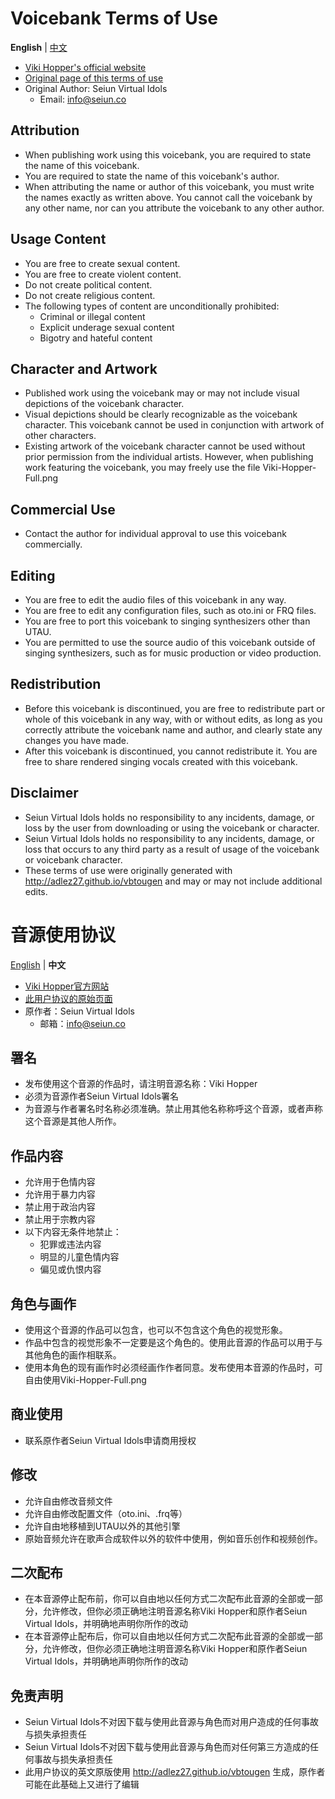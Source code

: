 # Voicebank Terms of Use
**English** | [中文](#音源使用协议)
- [Viki Hopper's official website](https://www.seiun.co/)
- [Original page of this terms of use](https://www.seiun.co/terms-of-use/)
- Original Author: Seiun Virtual Idols
  - Email: info@seiun.co

## Attribution
- When publishing work using this voicebank, you are required to state the name of this voicebank.
- You are required to state the name of this voicebank's author.
- When attributing the name or author of this voicebank, you must write the names exactly as written above. You cannot call the voicebank by any other name, nor can you attribute the voicebank to any other author.

## Usage Content
- You are free to create sexual content.
- You are free to create violent content.
- Do not create political content.
- Do not create religious content.
- The following types of content are unconditionally prohibited:
  - Criminal or illegal content
  - Explicit underage sexual content
  - Bigotry and hateful content

## Character and Artwork
- Published work using the voicebank may or may not include visual depictions of the voicebank character.
- Visual depictions should be clearly recognizable as the voicebank character. This voicebank cannot be used in conjunction with artwork of other characters.
- Existing artwork of the voicebank character cannot be used without prior permission from the individual artists. However, when publishing work featuring the voicebank, you may freely use the file Viki-Hopper-Full.png

## Commercial Use
- Contact the author for individual approval to use this voicebank commercially.

## Editing
- You are free to edit the audio files of this voicebank in any way.
- You are free to edit any configuration files, such as oto.ini or FRQ files.
- You are free to port this voicebank to singing synthesizers other than UTAU.
- You are permitted to use the source audio of this voicebank outside of singing synthesizers, such as for music production or video production.

## Redistribution
- Before this voicebank is discontinued, you are free to redistribute part or whole of this voicebank in any way, with or without edits, as long as you correctly attribute the voicebank name and author, and clearly state any changes you have made.
- After this voicebank is discontinued, you cannot redistribute it.
You are free to share rendered singing vocals created with this voicebank.

## Disclaimer
- Seiun Virtual Idols holds no responsibility to any incidents, damage, or loss by the user from downloading or using the voicebank or character.
- Seiun Virtual Idols holds no responsibility to any incidents, damage, or loss that occurs to any third party as a result of usage of the voicebank or voicebank character.
- These terms of use were originally generated with http://adlez27.github.io/vbtougen and may or may not include additional edits.

# 音源使用协议
[English](#Voicebank-Terms-of-Use) | **中文**
- [Viki Hopper官方网站](https://www.seiun.co/)
- [此用户协议的原始页面](https://www.seiun.co/terms-of-use/)
- 原作者：Seiun Virtual Idols
  - 邮箱：info@seiun.co

## 署名
- 发布使用这个音源的作品时，请注明音源名称：Viki Hopper
- 必须为音源作者Seiun Virtual Idols署名
- 为音源与作者署名时名称必须准确。禁止用其他名称称呼这个音源，或者声称这个音源是其他人所作。

## 作品内容
- 允许用于色情内容
- 允许用于暴力内容
- 禁止用于政治内容
- 禁止用于宗教内容
- 以下内容无条件地禁止：
  - 犯罪或违法内容
  - 明显的儿童色情内容
  - 偏见或仇恨内容

## 角色与画作
- 使用这个音源的作品可以包含，也可以不包含这个角色的视觉形象。
- 作品中包含的视觉形象不一定要是这个角色的。使用此音源的作品可以用于与其他角色的画作相联系。
- 使用本角色的现有画作时必须经画作作者同意。发布使用本音源的作品时，可自由使用Viki-Hopper-Full.png
  
## 商业使用
- 联系原作者Seiun Virtual Idols申请商用授权

## 修改
- 允许自由修改音频文件
- 允许自由修改配置文件（oto.ini、.frq等）
- 允许自由地移植到UTAU以外的其他引擎
- 原始音频允许在歌声合成软件以外的软件中使用，例如音乐创作和视频创作。

## 二次配布
- 在本音源停止配布前，你可以自由地以任何方式二次配布此音源的全部或一部分，允许修改，但你必须正确地注明音源名称Viki Hopper和原作者Seiun Virtual Idols，并明确地声明你所作的改动
- 在本音源停止配布后，你可以自由地以任何方式二次配布此音源的全部或一部分，允许修改，但你必须正确地注明音源名称Viki Hopper和原作者Seiun Virtual Idols，并明确地声明你所作的改动

## 免责声明
- Seiun Virtual Idols不对因下载与使用此音源与角色而对用户造成的任何事故与损失承担责任
- Seiun Virtual Idols不对因下载与使用此音源与角色而对任何第三方造成的任何事故与损失承担责任
- 此用户协议的英文原版使用 http://adlez27.github.io/vbtougen 生成，原作者可能在此基础上又进行了编辑